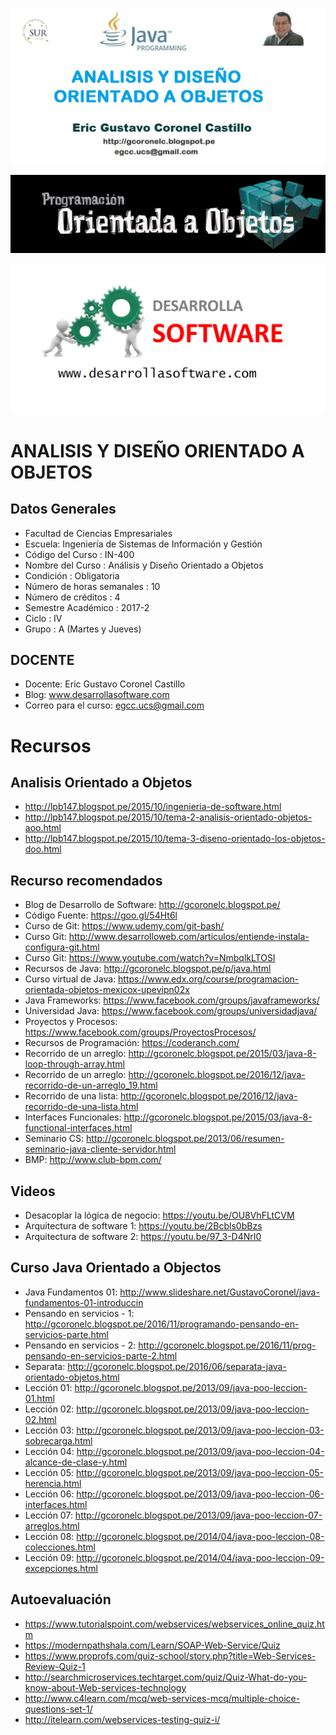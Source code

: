 ﻿![ANALISIS Y DISEÑO ORIENTADO A OBJETOS](https://raw.githubusercontent.com/gcoronelc/UCS_ANALISIS_OO_001/master/Img/curso.jpg)

![ANALISIS Y DISEÑO ORIENTADO A OBJETOS](https://raw.githubusercontent.com/gcoronelc/UCS_ANALISIS_OO_001/master/Img/oo.png)

![ANALISIS Y DISEÑO ORIENTADO A OBJETOS](https://raw.githubusercontent.com/gcoronelc/UCS_ANALISIS_OO_001/master/Img/ds.png)



# ANALISIS Y DISEÑO ORIENTADO A OBJETOS

## Datos Generales

- Facultad de Ciencias Empresariales
- Escuela: Ingeniería de Sistemas de Información y Gestión 
- Código del Curso : IN-400
- Nombre del Curso : Análisis y Diseño Orientado a Objetos 
- Condición	:	Obligatoria
- Número de horas semanales	:	10
- Número de créditos	:	4
- Semestre Académico	:	2017-2
- Ciclo	:	IV
- Grupo : A (Martes y Jueves)

## DOCENTE

- Docente: Eric Gustavo Coronel Castillo
- Blog: www.desarrollasoftware.com
- Correo para el curso: egcc.ucs@gmail.com


# Recursos 


## Analisis Orientado a Objetos

- http://lpb147.blogspot.pe/2015/10/ingenieria-de-software.html
- http://lpb147.blogspot.pe/2015/10/tema-2-analisis-orientado-objetos-aoo.html
- http://lpb147.blogspot.pe/2015/10/tema-3-diseno-orientado-los-objetos-doo.html




## Recurso recomendados

- Blog de Desarrollo de Software: http://gcoronelc.blogspot.pe/
- Código Fuente: https://goo.gl/54Ht6l
- Curso de Git: https://www.udemy.com/git-bash/
- Curso Git: http://www.desarrolloweb.com/articulos/entiende-instala-configura-git.html
- Curso Git: https://www.youtube.com/watch?v=NmbqlkLTOSI
- Recursos de Java: http://gcoronelc.blogspot.pe/p/java.html
- Curso virtual de Java: https://www.edx.org/course/programacion-orientada-objetos-mexicox-upevipn02x
- Java Frameworks: https://www.facebook.com/groups/javaframeworks/
- Universidad Java: https://www.facebook.com/groups/universidadjava/
- Proyectos y Procesos: https://www.facebook.com/groups/ProyectosProcesos/
- Recursos de Programación: https://coderanch.com/
- Recorrido de un arreglo: http://gcoronelc.blogspot.pe/2015/03/java-8-loop-through-array.html
- Recorrido de un arreglo: http://gcoronelc.blogspot.pe/2016/12/java-recorrido-de-un-arreglo_19.html
- Recorrido de una lista: http://gcoronelc.blogspot.pe/2016/12/java-recorrido-de-una-lista.html
- Interfaces Funcionales: http://gcoronelc.blogspot.pe/2015/03/java-8-functional-interfaces.html
- Seminario CS: http://gcoronelc.blogspot.pe/2013/06/resumen-seminario-java-cliente-servidor.html
- BMP: http://www.club-bpm.com/



## Videos

- Desacoplar la lógica de negocio: https://youtu.be/OU8VhFLtCVM
- Arquitectura de software 1: https://youtu.be/2Bcbls0bBzs
- Arquitectura de software 2: https://youtu.be/97_3-D4NrI0



## Curso Java Orientado a Objectos

- Java Fundamentos 01: http://www.slideshare.net/GustavoCoronel/java-fundamentos-01-introduccin
- Pensando en servicios - 1: http://gcoronelc.blogspot.pe/2016/11/programando-pensando-en-servicios-parte.html
- Pensando en servicios - 2: http://gcoronelc.blogspot.pe/2016/11/prog-pensando-en-servicios-parte-2.html
- Separata: http://gcoronelc.blogspot.pe/2016/06/separata-java-orientado-objetos.html
- Lección 01: http://gcoronelc.blogspot.pe/2013/09/java-poo-leccion-01.html
- Lección 02: http://gcoronelc.blogspot.pe/2013/09/java-poo-leccion-02.html
- Lección 03: http://gcoronelc.blogspot.pe/2013/09/java-poo-leccion-03-sobrecarga.html
- Lección 04: http://gcoronelc.blogspot.pe/2013/09/java-poo-leccion-04-alcance-de-clase-y.html
- Lección 05: http://gcoronelc.blogspot.pe/2013/09/java-poo-leccion-05-herencia.html
- Lección 06: http://gcoronelc.blogspot.pe/2013/09/java-poo-leccion-06-interfaces.html
- Lección 07: http://gcoronelc.blogspot.pe/2013/09/java-poo-leccion-07-arreglos.html
- Lección 08: http://gcoronelc.blogspot.pe/2014/04/java-poo-leccion-08-colecciones.html
- Lección 09: http://gcoronelc.blogspot.pe/2014/04/java-poo-leccion-09-excepciones.html


## Autoevaluación

- https://www.tutorialspoint.com/webservices/webservices_online_quiz.htm
- https://modernpathshala.com/Learn/SOAP-Web-Service/Quiz
- https://www.proprofs.com/quiz-school/story.php?title=Web-Services-Review-Quiz-1
- http://searchmicroservices.techtarget.com/quiz/Quiz-What-do-you-know-about-Web-services-technology
- http://www.c4learn.com/mcq/web-services-mcq/multiple-choice-questions-set-1/
- http://itelearn.com/webservices-testing-quiz-i/


